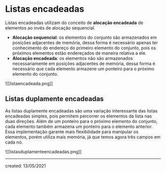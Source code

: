 # Listas encadeadas
Listas encadeadas utilizam do conceito de **alocação encadeada** de elementos ao invés de alocação sequencial.

- **Alocação sequencial**: os elementos do conjunto são armazenados em posições adjacentes de memória, dessa forma é necessário apenas ter conhecimento do endereço do primeiro elemento do conjunto, pois os próximos elementos estão endereçados de maneira relativa a ele.
- **Alocação encadeada**: os elementos não são armazenados necessariamente em posições adjacentes de memória, dessa forma é necessário que cada elemento armazene um ponteiro para o próximo elemento do conjunto.

![[listaencadeada.png]]

## Listas duplamente encadeadas
As listas duplamente encadeadas são uma variação interessante das listas encadeadas simples, pois permitem percorrer os elementos da lista nas duas direções. Além de um ponteiro para o próximo elemento do conjunto, cada elemento também armazena um ponteiro para o elemento anterior. Essa implementação garante mais flexibilidade para manipular os elementos, porém utiliza mais memória, já que temos agora três campos em cada nó.

![[listasduplamenteencadeadas.png]]

---

created: 13/05/2021
